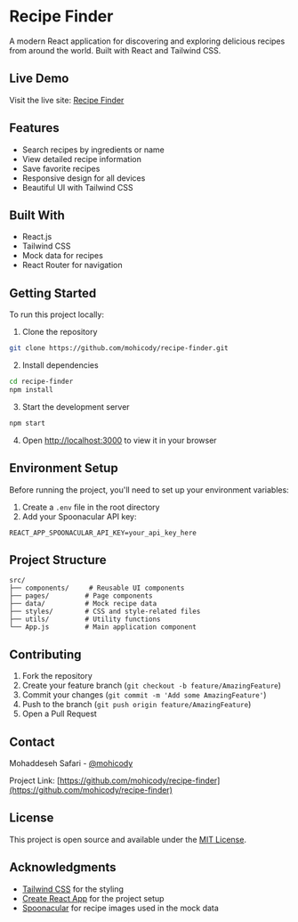 # Recipe Finder

A modern React application for discovering and exploring delicious recipes from around the world. Built with React and Tailwind CSS.

## Live Demo

Visit the live site: [Recipe Finder](https://easy-recipe-finder.netlify.app/)

## Features

- Search recipes by ingredients or name
- View detailed recipe information
- Save favorite recipes
- Responsive design for all devices
- Beautiful UI with Tailwind CSS

## Built With

- React.js
- Tailwind CSS
- Mock data for recipes
- React Router for navigation

## Getting Started

To run this project locally:

1. Clone the repository
```bash
git clone https://github.com/mohicody/recipe-finder.git
```

2. Install dependencies
```bash
cd recipe-finder
npm install
```

3. Start the development server
```bash
npm start
```

4. Open [http://localhost:3000](http://localhost:3000) to view it in your browser

## Environment Setup

Before running the project, you'll need to set up your environment variables:

1. Create a `.env` file in the root directory
2. Add your Spoonacular API key:
```
REACT_APP_SPOONACULAR_API_KEY=your_api_key_here
```

## Project Structure

```
src/
├── components/     # Reusable UI components
├── pages/         # Page components
├── data/          # Mock recipe data
├── styles/        # CSS and style-related files
├── utils/         # Utility functions
└── App.js         # Main application component
```

## Contributing

1. Fork the repository
2. Create your feature branch (`git checkout -b feature/AmazingFeature`)
3. Commit your changes (`git commit -m 'Add some AmazingFeature'`)
4. Push to the branch (`git push origin feature/AmazingFeature`)
5. Open a Pull Request

## Contact

Mohaddeseh Safari - [@mohicody](https://github.com/mohicody)

Project Link: [https://github.com/mohicody/recipe-finder](https://github.com/mohicody/recipe-finder)

## License

This project is open source and available under the [MIT License](LICENSE).

## Acknowledgments

- [Tailwind CSS](https://tailwindcss.com/) for the styling
- [Create React App](https://github.com/facebook/create-react-app) for the project setup
- [Spoonacular](https://spoonacular.com/) for recipe images used in the mock data

